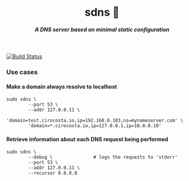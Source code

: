 <h1 align="center">sdns 📂  </h1>

<h5 align="center">A DNS server based on minimal static configuration</h5>

<br/>

[![Build Status](https://travis-ci.org/cirocosta/sdns.svg?branch=master)](https://travis-ci.org/cirocosta/sdns)


### Use cases

#### Make a domain always resolve to localhost

```
sudo sdns \
        --port 53 \
        --addr 127.0.0.11 \
        'domain=test.cirocosta.io,ip=192.168.0.103,ns=mynameserver.com' \
        'domain=*.cirocosta.io,ip=127.0.0.1,ip=10.0.0.10'
```


#### Retrieve information about each DNS request being performed

```
sudo sdns \
        --debug \               # logs the requests to 'stderr'
        --port 53 \             
        --addr 127.0.0.11 \
        --recursor 8.8.8.8
```
